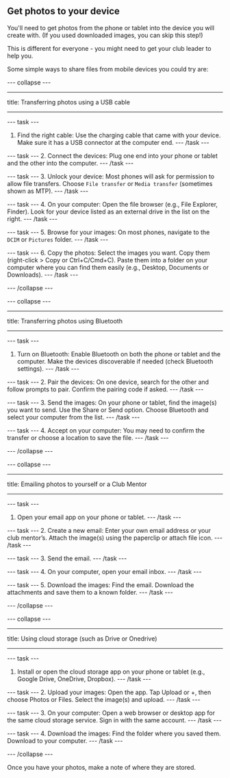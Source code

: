 ## Get photos to your device

You'll need to get photos from the phone or tablet into the device you will create with. (If you used downloaded images, you can skip this step!)

This is different for everyone - you might need to get your club leader to help you.

Some simple ways to share files from mobile devices you could try are:

--- collapse ---

---

title: Transferring photos using a USB cable

---

--- task ---
1. Find the right cable: Use the charging cable that came with your device. Make sure it has a USB connector at the computer end.
--- /task ---

--- task ---
2. Connect the devices: Plug one end into your phone or tablet and the other into the computer.
--- /task ---

--- task ---
3. Unlock your device: Most phones will ask for permission to allow file transfers. Choose `File transfer` or `Media transfer` (sometimes shown as MTP).
--- /task ---

--- task ---
4. On your computer: Open the file browser (e.g., File Explorer, Finder). Look for your device listed as an external drive in the list on the right.
--- /task ---

--- task ---
5. Browse for your images: On most phones, navigate to the `DCIM` or `Pictures` folder.
--- /task ---

--- task ---
6. Copy the photos: Select the images you want. Copy them (right-click > Copy or Ctrl+C/Cmd+C). Paste them into a folder on your computer where you can find them easily (e.g., Desktop, Documents or Downloads).
--- /task ---

--- /collapse ---

--- collapse ---

---

title: Transferring photos using Bluetooth


---

--- task ---
1. Turn on Bluetooth: Enable Bluetooth on both the phone or tablet and the computer. Make the devices discoverable if needed (check Bluetooth settings).
--- /task ---

--- task ---
2. Pair the devices: On one device, search for the other and follow prompts to pair. Confirm the pairing code if asked.
--- /task ---

--- task ---
3. Send the images: On your phone or tablet, find the image(s) you want to send. Use the Share or Send option. Choose Bluetooth and select your computer from the list.
--- /task ---

--- task ---
4. Accept on your computer: You may need to confirm the transfer or choose a location to save the file.
--- /task ---

--- /collapse ---

--- collapse ---

---

title: Emailing photos to yourself or a Club Mentor

---

--- task ---
1. Open your email app on your phone or tablet.
--- /task ---

--- task ---
2. Create a new email: Enter your own email address or your club mentor’s. Attach the image(s) using the paperclip or attach file icon.
--- /task ---

--- task ---
3. Send the email.
--- /task ---

--- task ---
4. On your computer, open your email inbox.
--- /task ---

--- task ---
5. Download the images: Find the email. Download the attachments and save them to a known folder.
--- /task ---

--- /collapse ---

--- collapse ---

---

title: Using cloud storage (such as Drive or Onedrive)


---

--- task ---
1. Install or open the cloud storage app on your phone or tablet (e.g., Google Drive, OneDrive, Dropbox).
--- /task ---

--- task ---
2. Upload your images: Open the app. Tap Upload or +, then choose Photos or Files. Select the image(s) and upload.
--- /task ---

--- task ---
3. On your computer: Open a web browser or desktop app for the same cloud storage service. Sign in with the same account.
--- /task ---

--- task ---
4. Download the images: Find the folder where you saved them. Download to your computer.
--- /task ---

--- /collapse ---

Once you have your photos, make a note of where they are stored.